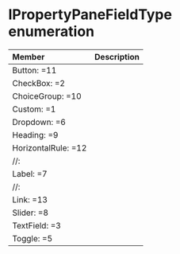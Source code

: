 # IPropertyPaneFieldType enumeration


| Member	   | Description|
|:-------------|:-------|
|Button: =11      |  |
|CheckBox: =2      |  |
|ChoiceGroup: =10      |  |
|Custom: =1      |  |
|Dropdown: =6      |  |
|Heading: =9      |  |
|HorizontalRule: =12      |  |
|//:       |  |
|Label: =7      |  |
|//:       |  |
|Link: =13      |  |
|Slider: =8      |  |
|TextField: =3      |  |
|Toggle: =5      |  |
